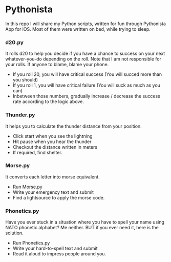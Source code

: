 # Pythonista
In this repo I will share my Python scripts, written for fun through Pythonista App for iOS. Most of them were written on bed, while trying to sleep.

### d20.py
It rolls d20 to help you decide if you have a chance to success on your next whatever-you-do depending on the roll. Note that I am not responsible for your rolls. If anyone to blame, blame your phone.
* If you roll 20, you will have critical success (You will succed more than you should)
* If you roll 1, you will have critical failure (You will suck as much as you can)
* Inbetween those numbers, gradually increase / decrease the success rate according to the logic above.

### Thunder.py
It helps you to calculate the thunder distance from your position.
* Click start when you see the lightning
* Hit pause when you hear the thunder
* Checkout the distance written in meters
* If required, find shelter.

 ### Morse.py
 It converts each letter into morse equivalent.
* Run Morse.py
* Write your emergency text and submit
* Find a lightsource to apply the morse code.

### Phonetics.py
Have you ever stuck in a situation where you have to spell your name using NATO phonetic alphabet? Me neither. BUT if you ever need it, here is the solution.
* Run Phonetics.py
* Write your hard-to-spell text and submit
* Read it aloud to impress people around you.